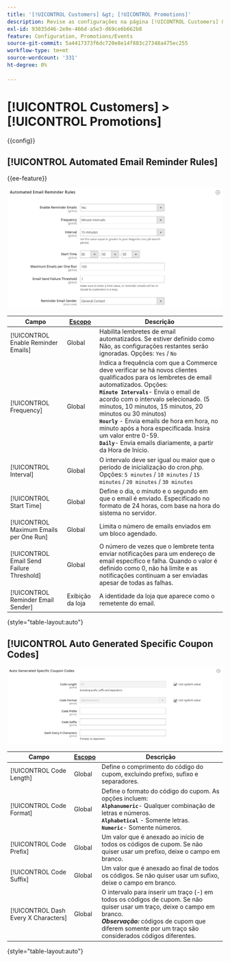 ```yaml
---
title: '[!UICONTROL Customers] &gt; [!UICONTROL Promotions]'
description: Revise as configurações na página [!UICONTROL Customers] &gt; [!UICONTROL Promotions] do Administrador do Commerce.
exl-id: 93035d46-2e9e-466d-a5e3-d69ce6b662b8
feature: Configuration, Promotions/Events
source-git-commit: 5a4417373f6dc720e8e14f883c27348a475ec255
workflow-type: tm+mt
source-wordcount: '331'
ht-degree: 0%

---
```


# [!UICONTROL Customers] > [!UICONTROL Promotions]

{{config}}

## [!UICONTROL Automated Email Reminder Rules]

{{ee-feature}}

![Regras Automatizadas de Lembrete de Email](./assets/promotions-automated-email-reminder-rules.png)<!-- zoom -->

<!-- [Automated Email Reminder Rules](https://experienceleague.adobe.com/en/docs/commerce-admin/marketing/communications/email-reminders/email-reminder-rules#configure-email-reminders) -->

| Campo | [Escopo](../../getting-started/websites-stores-views.md#scope-settings) | Descrição |
|--- |--- |--- |
| [!UICONTROL Enable Reminder Emails] | Global | Habilita lembretes de email automatizados. Se estiver definido como Não, as configurações restantes serão ignoradas. Opções: `Yes` / `No` |
| [!UICONTROL Frequency] | Global | Indica a frequência com que a Commerce deve verificar se há novos clientes qualificados para os lembretes de email automatizados. Opções: <br/>**`Minute Intervals`**- Envia o email de acordo com o intervalo selecionado. (5 minutos, 10 minutos, 15 minutos, 20 minutos ou 30 minutos)<br/>**`Hourly`** - Envia emails de hora em hora, no minuto após a hora especificada. Insira um valor entre 0-59. <br/>**`Daily`**- Envia emails diariamente, a partir da Hora de Início. |
| [!UICONTROL Interval] | Global | O intervalo deve ser igual ou maior que o período de inicialização do cron.php. Opções: `5 minutes` / `10 minutes` / `15 minutes` / `20 minutes` / `30 minutes` |
| [!UICONTROL Start Time] | Global | Define o dia, o minuto e o segundo em que o email é enviado. Especificado no formato de 24 horas, com base na hora do sistema no servidor. |
| [!UICONTROL Maximum Emails per One Run] | Global | Limita o número de emails enviados em um bloco agendado. |
| [!UICONTROL Email Send Failure Threshold] | Global | O número de vezes que o lembrete tenta enviar notificações para um endereço de email específico e falha. Quando o valor é definido como 0, não há limite e as notificações continuam a ser enviadas apesar de todas as falhas. |
| [!UICONTROL Reminder Email Sender] | Exibição da loja | A identidade da loja que aparece como o remetente do email. |

{style="table-layout:auto"}

## [!UICONTROL Auto Generated Specific Coupon Codes]

![Códigos de Cupom Específicos Gerados Automaticamente](./assets/promotions-auto-generated-specific-coupon-codes.png)<!-- zoom -->

<!-- [Auto Generated Specific Coupon Codes](https://experienceleague.adobe.com/en/docs/commerce-admin/marketing/promotions/cart-rules/price-rules-cart-coupon#configure-coupon-codes)  -->

| Campo | [Escopo](../../getting-started/websites-stores-views.md#scope-settings) | Descrição |
|--- |--- |--- |
| [!UICONTROL Code Length] | Global | Define o comprimento do código do cupom, excluindo prefixo, sufixo e separadores. |
| [!UICONTROL Code Format] | Global | Define o formato do código do cupom. As opções incluem: <br/>**`Alphanumeric`**- Qualquer combinação de letras e números.<br/>**`Alphabetical`** - Somente letras. <br/>**`Numeric`**- Somente números. |
| [!UICONTROL Code Prefix] | Global | Um valor que é anexado ao início de todos os códigos de cupom. Se não quiser usar um prefixo, deixe o campo em branco. |
| [!UICONTROL Code Suffix] | Global | Um valor que é anexado ao final de todos os códigos. Se não quiser usar um sufixo, deixe o campo em branco. |
| [!UICONTROL Dash Every X Characters] | Global | O intervalo para inserir um traço (-) em todos os códigos de cupom. Se não quiser usar um traço, deixe o campo em branco. <br/>_**Observação:**_ códigos de cupom que diferem somente por um traço são considerados códigos diferentes. |

{style="table-layout:auto"}
